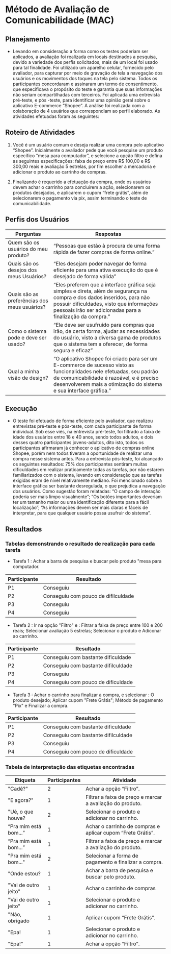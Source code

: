 # Método de Avaliação de Comunicabilidade (MAC)

## Planejamento

- Levando em consideração a forma como os testes poderiam ser aplicados, a avaliação foi realizada em locais destinados a pesquisa, devido a variedade dos perfis solicitados, mais de um local foi usado para tal finalidade. Foi utilizado um aparelho celular, fornecido pelo avaliador, para capturar por meio de gravação de tela a navegação dos usuários e os movimentos dos toques na tela pelo sistema. Todos os participantes concordaram e assinaram um termo de consentimento, que especificava o propósito do teste e garantia que suas informações não seriam compartilhadas com terceiros. Foi aplicada uma entrevista pré-teste, e pós -teste, para identificar uma opinião geral sobre o aplicativo E-commerce “Shopee”. A análise foi realizada com a colaboração de 4 usuários que correspondiam ao perfil elaborado. As atividades efetuadas foram as seguintes:

## Roteiro de Atividades

1. Você é um usuário comum e deseja realizar uma compra pelo aplicativo “Shopee”. Inicialmente o avaliador pede que você pesquise um produto específico “mesa para computador”, e selecione a opção filtro e defina as seguintes especificações: faixa de preço entre R$ 100,00 e R$ 300,00 reais e avaliação 5 estrelas, por fim escolher a mercadoria e adicionar o produto ao carrinho de compras.

2. Finalizando é requerido a efetuação da compra, onde os usuários devem achar o carrinho para concluírem a ação, selecionarem os produtos desejados, e aplicarem o cupom “frete grátis”, além de selecionarem o pagamento via pix, assim terminando o teste de comunicabilidade.

## Perfis dos Usuários

| Perguntas | Respostas |
|----------|------------|
| Quem são os usuários do meu produto? | “Pessoas que estão à procura de uma forma rápida de fazer compras de forma online.” |
| Quais são os desejos dos meus Usuários? | “Eles desejam poder navegar de forma eficiente para uma ativa execução do que é desejado de forma válida” |
| Quais são as preferências dos meus usuários? | “Eles preferem que a interface gráfica seja simples e direta, além de segurança na compra e dos dados inseridos, para não possuir dificuldades, visto que informações pessoais irão ser adicionadas para a finalização da compra.” |
| Como o sistema pode e deve ser usado? | “Ele deve ser usufruído para compras que irão, de certa forma, ajudar as necessidades do usuário, visto a diversa gama de produtos que o sistema tem a oferecer, de forma segura e eficaz” |
| Qual a minha visão de design? | “O aplicativo Shopee foi criado para ser um E-commerce de sucesso visto as funcionalidades nele efetuadas, seu padrão de comunicabilidade é razoável, e é preciso desenvolverem mais a otimização do sistema e sua interface gráfica.” |

## Execução

- O teste foi efetuado de forma eficiente pelo avaliador, que realizou entrevistas pré-teste e pós-teste, com cada participante de forma individual. Sob esse viés, na entrevista pré-teste, foi filtrado a faixa de idade dos usuários entre 18 e 40 anos, sendo todos adultos, e dois desses quatro participantes jovens-adultos, dito isto, todos os participantes afirmaram já conhecer o aplicativo de compras online Shopee, porém nem todos tiveram a oportunidade de realizar uma compra nesse sistema antes. Para a entrevista pós-teste, foi alcançado os seguintes resultados: 75% dos participantes sentiram muitas dificuldades em realizar praticamente todas as tarefas, por não estarem familiarizados com o sistema, levando em consideração que as tarefas exigidas eram de nível relativamente mediano. Foi mencionado sobre a interface gráfica ser bastante desregulada, o que prejudica a navegação dos usuários. Como sugestão foram relatadas: “O campo de interação poderia ser mais limpo visualmente”; “Os botões importantes deveriam ter um tamanho maior ou uma identificação diferente para a fácil localização”; “As informações devem ser mais claras e fáceis de interpretar, para que qualquer usuário possa usufruir do sistema”.

## Resultados

### Tabelas demonstrando o resultado de realização para cada tarefa

- Tarefa 1 : Achar a barra de pesquisa e buscar pelo produto "mesa para computador.

| Participante | Resultado |
|-----|-----------------------|
|  P1 | Conseguiu  |
|  P2 | Conseguiu com pouco de difilculdade |
|  P3 | Conseguiu |
|  P4 | Conseguiu  |

- Tarefa 2 : Ir na opção "Filtro" e : Filtrar a faixa de  preço entre 100 e 200 reais; Selecionar avaliação 5 estrelas; Selecionar o produto  e Adiconar ao carrinho.

| Participante | Resultado |
|-----|-----------------------|
|  P1 | Conseguiu com bastante dificuldade  |
|  P2 | Conseguiu com bastante difilculdade |
|  P3 | Conseguiu |
|  P4 | Conseguiu com pouco de dificuldade  |

- Tarefa 3 : Achar o carrinho para finalizar a compra, e selecionar : O produto desejado; Aplicar cupom "Frete Grátis"; Método de pagamento "Pix" e Finalizar a compra.

| Participante | Resultado |
|-----|-----------------------|
|  P1 | Conseguiu com bastante dificuldade  |
|  P2 | Conseguiu com bastante difilculdade |
|  P3 | Conseguiu |
|  P4 | Conseguiu com pouco de dificuldade  |

### Tabela de interpretação das etiquetas encontradas

| Etiqueta | Participantes | Atividade |
|----------|---------------|-----------|
| "Cadê?" | 2 | Achar a opção “Filtro”. |
| "E agora?" | 1 | Filtrar a faixa de preço e marcar a avaliação do produto. |
| "Ué, o que houve? | 2 | Selecionar o produto e adicionar no carrinho. |
| “Pra mim está bom...” | 1 | Achar o carrinho de compras e aplicar cupom “Frete Grátis”. |
| “Pra mim está bom...” | 1 | Filtrar a faixa de preço e marcar a avaliação do produto. |
| "Pra mim está bom..." | 2 | Selecionar a forma de pagamento e finalizar a compra. |
| "Onde estou? | 1 | Achar a barra de pesquisa e buscar pelo produto. |
| "Vai de outro jeito" | 1 | Achar o carrinho de compras |
| "Vai de outro jeito" | 1 | Selecionar o produto e adicionar no carrinho. |
| "Não, obrigado | 1 | Aplicar cupom “Frete Grátis”. |
| "Epa! | 1 | Selecionar o produto e adicionar no carrinho. |
| "Epa!" | 1 | Achar a opção “Filtro”. |